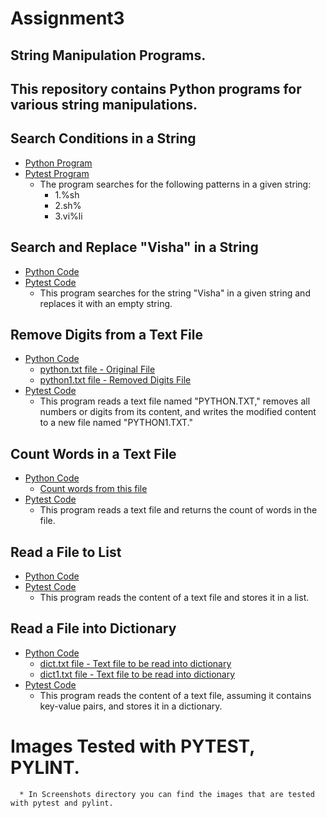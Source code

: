 # Assignment3

## String Manipulation Programs.

## This repository contains Python programs for various string manipulations.

  ## Search Conditions in a String
  - [Python Program](https://github.com/VismayaM-2003/Assignment3/blob/main/search.py)
  - [Pytest Program](https://github.com/VismayaM-2003/Assignment3/blob/main/test_search.py)
       * The program searches for the following patterns in a given string:
         - 1.%sh
         - 2.sh%
         - 3.vi%li
  ## Search and Replace "Visha" in a String
  - [Python Code](https://github.com/VismayaM-2003/Assignment3/blob/main/replace_null.py)
  - [Pytest Code](https://github.com/VismayaM-2003/Assignment3/blob/main/test_replace_null.py)
       * This program searches for the string "Visha" in a given string and replaces it with an empty string.
  ## Remove Digits from a Text File
  - [Python Code](https://github.com/VismayaM-2003/Assignment3/blob/main/remove_digit.py)
      * [python.txt file - Original File](https://github.com/VismayaM-2003/Assignment3/blob/main/python.txt)
      * [python1.txt file - Removed Digits File](https://github.com/VismayaM-2003/Assignment3/blob/main/python1.txt)
  - [Pytest Code](https://github.com/VismayaM-2003/Assignment3/blob/main/test_remove_digit.py)
       * This program reads a text file named "PYTHON.TXT," removes all numbers or digits from its content, and writes the modified 
        content to a new file named "PYTHON1.TXT."
  ## Count Words in a Text File
  - [Python Code](https://github.com/VismayaM-2003/Assignment3/blob/main/count_words.py)
       * [Count words from this file](https://github.com/VismayaM-2003/Assignment3/blob/main/python.txt)
  - [Pytest Code](https://github.com/VismayaM-2003/Assignment3/blob/main/test_count_words.py) 
       * This program reads a text file and returns the count of words in the file.
  ## Read a File to List
  - [Python Code](https://github.com/VismayaM-2003/Assignment3/blob/main/file_to_lst.py)
  - [Pytest Code](https://github.com/VismayaM-2003/Assignment3/blob/main/test_file_lst.py) 
       * This program reads the content of a text file and stores it in a list.
  ## Read a File into Dictionary
  - [Python Code](https://github.com/VismayaM-2003/Assignment3/blob/main/file_to_dict.py)
      * [dict.txt file - Text file to be read into dictionary](https://github.com/VismayaM-2003/Assignment3/blob/main/dict.txt)
      * [dict1.txt file - Text file to be read into dictionary](https://github.com/VismayaM-2003/Assignment3/blob/main/dict1.txt)
  - [Pytest Code](https://github.com/VismayaM-2003/Assignment3/blob/main/test_dict.py)
       * This program reads the content of a text file, assuming it contains key-value pairs, and stores it in a dictionary.

  # Images Tested with PYTEST, PYLINT.
      * In Screenshots directory you can find the images that are tested with pytest and pylint.
  

